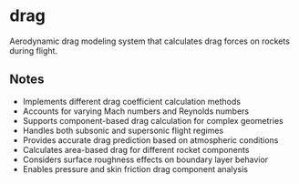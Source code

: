 # drag

Aerodynamic drag modeling system that calculates drag forces on rockets during flight.

## Notes
- Implements different drag coefficient calculation methods
- Accounts for varying Mach numbers and Reynolds numbers
- Supports component-based drag calculation for complex geometries
- Handles both subsonic and supersonic flight regimes
- Provides accurate drag prediction based on atmospheric conditions
- Calculates area-based drag for different rocket components
- Considers surface roughness effects on boundary layer behavior
- Enables pressure and skin friction drag component analysis